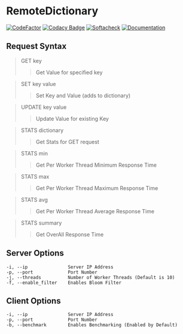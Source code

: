 # RemoteDictionary
[![CodeFactor](https://www.codefactor.io/repository/github/khubaibumer/remotedictionary/badge)](https://www.codefactor.io/repository/github/khubaibumer/remotedictionary)
[![Codacy Badge](https://app.codacy.com/project/badge/Grade/07ee2ee2ec934ddb8ae3491dd40a678e)](https://www.codacy.com/gh/khubaibumer/RemoteDictionary/dashboard?utm_source=github.com&amp;utm_medium=referral&amp;utm_content=khubaibumer/RemoteDictionary&amp;utm_campaign=Badge_Grade)
[![Softacheck](https://softacheck.com/app/repository/khubaibumer/RemoteDictionary/badge)](https://softacheck.com/app/repository/khubaibumer/RemoteDictionary/issues)
[![Documentation](https://softacheck.com/app/repository/khubaibumer/RemoteDictionary/documentation/badge)](https://softacheck.com/app/docs/khubaibumer/RemoteDictionary/)

## Request Syntax

> GET key
>> Get Value for specified key

> SET key value
>> Set Key and Value (adds to dictionary)

> UPDATE key value
>> Update Value for existing Key

> STATS dictionary
>> Get Stats for GET request

> STATS min
>> Get Per Worker Thread Minimum Response Time

> STATS max
>> Get Per Worker Thread Maximum Response Time

> STATS avg
>> Get Per Worker Thread Average Response Time

> STATS summary
>> Get OverAll Response Time

## Server Options

    -i, --ip               Server IP Address
    -p, --port             Port Number
    -j, --threads          Number of Worker Threads (Default is 10)
    -f, --enable_filter    Enables Bloom Filter

## Client Options

    -i, --ip               Server IP Address
    -p, --port             Port Number
    -b, --benchmark        Enables Benchmarking (Enabled by Default)

